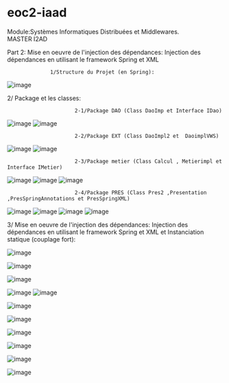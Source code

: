 # eoc2-iaad

 Module:Systèmes Informatiques Distribuées et Middlewares.                                                              
                                                                                               MASTER I2AD      
                                                                                               

Part 2: Mise en oeuvre de l'injection des dépendances: Injection des dépendances en utilisant le framework Spring et XML

                  1/Structure du Projet (en Spring):

                  

![image](https://user-images.githubusercontent.com/97621443/162346436-fb0c2e84-efcd-483f-814b-c2d07df1212d.png)

2/ Package et les classes:

                          2-1/Package DAO (Class DaoImp et Interface IDao)
![image](https://user-images.githubusercontent.com/97621443/162346490-7a752ddc-d046-4aad-915b-2ba6d1cd4488.png)
![image](https://user-images.githubusercontent.com/97621443/162346518-924a3a67-6fbf-4be9-b87f-6e8ff7099522.png)


                          2-2/Package EXT (Class DaoImpl2 et  DaoimplVWS)
![image](https://user-images.githubusercontent.com/97621443/162346560-642a4c9b-2b04-4b84-ac36-92f280a115a3.png)
![image](https://user-images.githubusercontent.com/97621443/162346628-42552e2f-3eba-45eb-9980-b1ab4ee5ba3b.png)


                          2-3/Package metier (Class Calcul , Metierimpl et Interface IMetier)
![image](https://user-images.githubusercontent.com/97621443/162346692-13c82658-8a26-4fce-8a15-d35a3c1991b2.png)
![image](https://user-images.githubusercontent.com/97621443/162346733-b43a2220-08fa-466a-bcf3-bb725e364307.png)
![image](https://user-images.githubusercontent.com/97621443/162346791-01ea24b6-e39b-4016-8c22-768f296873d2.png)



                          2-4/Package PRES (Class Pres2 ,Presentation ,PresSpringAnnotations et PresSpringXML)
![image](https://user-images.githubusercontent.com/97621443/162346830-ab9018eb-0937-42cd-9e1e-baec81a9916c.png)
![image](https://user-images.githubusercontent.com/97621443/162346868-07b85b2f-8443-4017-9340-c8e4ec75c6db.png)
![image](https://user-images.githubusercontent.com/97621443/162346926-bf6cadfa-4892-4ba2-8253-ba14f7d401c0.png)
![image](https://user-images.githubusercontent.com/97621443/162346971-d13f034e-4495-4970-907c-4304ad6ff30a.png)



 3/ Mise en oeuvre de l'injection des dépendances: Injection des dépendances en utilisant le framework Spring et XML et Instanciation statique (couplage fort):

![image](https://user-images.githubusercontent.com/97621443/162343770-d64b156c-6d1f-4950-a910-74ee7ae74b53.png)


![image](https://user-images.githubusercontent.com/97621443/162343856-b363be4d-96a4-446e-a28a-d0e7287ea1d8.png)


![image](https://user-images.githubusercontent.com/97621443/162344013-38bedb75-0c67-4cc8-9e5e-6508ec02f250.png)


![image](https://user-images.githubusercontent.com/97621443/162347040-5fc6a743-4c58-4b98-b817-9e7ae4b7efe7.png)
![image](https://user-images.githubusercontent.com/97621443/162347177-64e0ebfd-94c5-401d-9a67-e7868968930c.png)




![image](https://user-images.githubusercontent.com/97621443/162347615-02e9217a-6511-4d0d-a996-9418acd820b8.png)


![image](https://user-images.githubusercontent.com/97621443/162348046-c92c3494-8e0c-4afb-8317-0569b42d4bf8.png)


![image](https://user-images.githubusercontent.com/97621443/162348156-d37836e5-aa94-48d6-8815-054bb17f2051.png)


![image](https://user-images.githubusercontent.com/97621443/162348382-ab377721-1319-4c28-b3cc-3f55af4c638c.png)


![image](https://user-images.githubusercontent.com/97621443/162348463-a4f1e950-737f-4f39-bc6e-5d40db8e2663.png)

![image](https://user-images.githubusercontent.com/97621443/162348700-a8fe3532-0077-445a-a3da-babb55ba2144.png)









